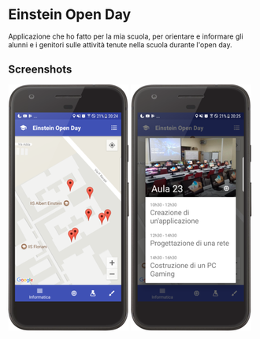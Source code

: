 # Einstein Open Day
Applicazione che ho fatto per la mia scuola, per orientare e informare gli alunni e i genitori sulle attività tenute nella scuola durante l'open day.

## Screenshots
![1](screenshots/1.png)
![2](screenshots/2.png)
